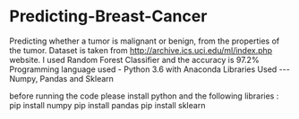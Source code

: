# Predicting-Breast-Cancer
Predicting whether a tumor is malignant or benign, from the properties of the tumor.
Dataset is taken from http://archive.ics.uci.edu/ml/index.php website.
I used Random Forest Classifier and the accuracy is 97.2%
Programming language used - Python 3.6 with Anaconda
Libraries Used --- Numpy, Pandas and Sklearn

before running the code please install python and the following libraries :
    pip install numpy
    pip install pandas
    pip install sklearn
